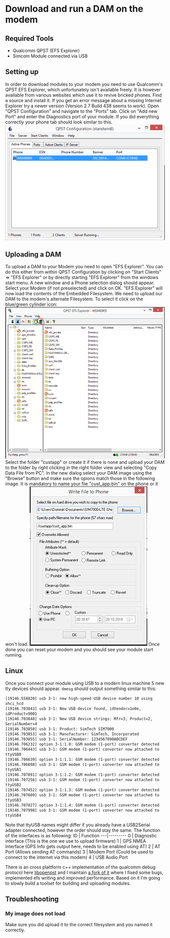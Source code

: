 # Download and run a DAM on the modem
## Required Tools
* Qualcomm QPST (EFS Explorer)
* Simcom Module connected via USB

## Setting up
In order to download modules to your modem you need to use Qualcomm's QPST EFS Explorer, which unfortunately isn't available freely. It is however available from various websites which use it to revive bricked phones. Find a source and install it. If you get an error message about a missing Internet Explorer try a newer version (Version 2.7 Build 438 seems to work). Open "QPST Configuration" and navigate to the "Ports" tab. Click on "Add new Port" and enter the Diagnostics port of your module. If you did everything correctly your phone tab should look similar to this.
![QPST](images/qpst1.png)

## Uploading a DAM
To upload a DAM to your Modem you need to open "EFS Explorer". You can do this either from within QPST Configuration by clicking on "Start Clients" => "EFS Explorer" or by directly starting "EFS Explorer" from the windows start menu.
A new window and a Phone selection dialog should appear. Select your Modem (if not preselected) and click on OK. "EFS Explorer" will now load the contents of the Embedded Filesystem. We need to upload our DAM to the modem's alternate Filesystem. To select it click on the blue/green cylinder icon:
![EFSE](images/qpst2.png)
Select the folder "custapp" or create it if there is none and upload your DAM to the folder by right clicking in the right folder view and selecting "Copy Data File from PC". In the new dialog select your DAM image using the "Browse" button and make sure the opions match those in the following image. It is mandatory to name your file "cust_app.bin" on the phone or it won't load.
![Upload](images/qpst3.png)
Once done you can reset your modem and you should see your module start running.

## Linux
Once you connect your module using USB to a modern linux machine 5 new tty devices should appear. `dmesg` should output something similar to this:
```
[19146.558820] usb 3-1: new high-speed USB device number 10 using xhci_hcd
[19146.703843] usb 3-1: New USB device found, idVendor=1e0e, idProduct=9001
[19146.703848] usb 3-1: New USB device strings: Mfr=3, Product=2, SerialNumber=4
[19146.703850] usb 3-1: Product: SimTech SIM7000
[19146.703853] usb 3-1: Manufacturer: SimTech, Incorporated
[19146.703855] usb 3-1: SerialNumber: 1234567890ABCDEF
[19146.706232] option 3-1:1.0: GSM modem (1-port) converter detected
[19146.706443] usb 3-1: GSM modem (1-port) converter now attached to ttyUSB0
[19146.706639] option 3-1:1.1: GSM modem (1-port) converter detected
[19146.706898] usb 3-1: GSM modem (1-port) converter now attached to ttyUSB1
[19146.707091] option 3-1:1.2: GSM modem (1-port) converter detected
[19146.707256] usb 3-1: GSM modem (1-port) converter now attached to ttyUSB2
[19146.707452] option 3-1:1.3: GSM modem (1-port) converter detected
[19146.707609] usb 3-1: GSM modem (1-port) converter now attached to ttyUSB3
[19146.707827] option 3-1:1.4: GSM modem (1-port) converter detected
[19146.707998] usb 3-1: GSM modem (1-port) converter now attached to ttyUSB4
```
Note that ttyUSB names might differ if you already have a USB2Serial adapter connected, however the order should stay the same. The function of the interfaces is as following:
ID | Function
---|---------
0  | Diagnostic interface (This is the one we use to upload firmware)
1  | GPS NMEA Interface (GPS Info gets output here, needs to be enabled using AT)
2  | AT Port (Allows sending AT commands)
3  | Modem Port (Could be used to connect to the internet via this modem)
4  | USB Audio Port

There is an cross plattform c++ implementation of the qualcomm debug protocol here [libopenpst](https://github.com/openpst/libopenpst) and I maintain [a fork of it](https://github.com/Thalhammer/libopenpst/tree/efs_write) where I fixed some bugs, implemented efs writing and improved performance. Based on it I'm going to slowly build a toolset for building and uploading modules.

## Troubleshooting
### My image does not load
Make sure you did upload it to the correct filesystem and you named it correctly.
